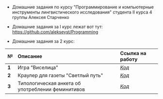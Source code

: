 * Домашние задания по курсу \"Программирование и компьютерные инструменты лингвистического исследования\" студента II курса 4 группы Алексея Старченко

* Домашние задания за I курс лежат вот тут: https://github.com/alekseyst/Programming

* Домашние задания за 2 курс:

|  №      | Описание    | Ссылка на работу |
| :------------- |:-------------| :-----|
| **1**    | Игра \"Виселица\" | [*Код*](https://www.github.com) |
| **2**    | Краулер для газеты \"Светлый путь\" | [*Код*](https://www.github.com) |
| **3**    | Типологическая анкета об употреблении феминитивов| [*Код*](https://www.github.com) |
